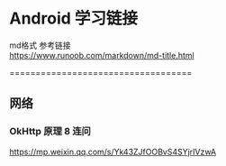 # Android 学习链接  

md格式 参考链接   
<https://www.runoob.com/markdown/md-title.html>  

===================================  

## 网络   

### OkHttp 原理 8 连问   

<https://mp.weixin.qq.com/s/Yk43ZJfOOBvS4SYjrIVzwA>

